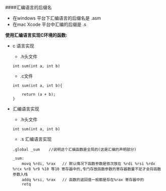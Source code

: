 ####汇编语言的后缀名
- 在windows 平台下汇编语言的后缀名是 .asm
- 在mac Xcode 平台中汇编的后缀是 .s


**使用汇编语言实现C环境的函数:**

- c 语言实现

    - .h头文件
    ```
    int sum(int a, int b)
    ```
    - .c文件
    ```
    int sum(int a, int b){

        return (a + b);
    }
    ```

- 汇编语言实现
    - .h头文件
   
     ```
    int sum(int a, int b)
   
     ```
    - .s 汇编语言实现
    
    ```
    .global _sum    //说明这个汇编函数是全局的(这是汇编的声明部分)
    
    _sum:
        movq %rdi, %rax   // 默认情况下函数参数是依次放在 %rdi %rsi %rdx %rcx %r8 %r9 %10 等10 寄存器中的,专门存放函数参数的寄存器数量不足才会将函数参数入栈
        addq %rsi, %rax   // 函数的返回值一般都是存在%rax 寄存器中的
        retq
    


